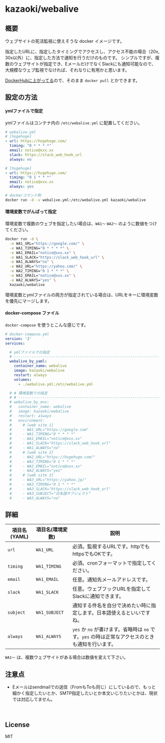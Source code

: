 # kazaoki/webalive



## 概要

ウェブサイトの死活監視に使えそうな docker イメージです。

指定したURLに、指定したタイミングでアクセスし、アクセス不能の場合（20x, 30x以外）に、指定した方法で通知を行うだけのものです。
シンプルですが、複数のウェブサイトが指定でき、EメールだけでなくSlackにも通知可能なので、大規模なウェブ監視でなければ、それなりに有用かと思います。

[DockerHubに上がってる](https://hub.docker.com/r/kazaoki/webalive/)ので、そのまま `docker pull` とかできます。

## 設定の方法

#### ymlファイルで指定

ymlファイルはコンテナ内の `/etc/webalive.yml` に配置してください。

```yaml
# webalive.yml
# [hogehoge]
- url: https://hogehoge.com/
  timing: "0 * * * *"
  email: notice@xxx.xx
  slack: https://slack_web_hook_url
  always: no

# [hugehuge]
- url: https://hugehuge.com/
  timing: "0 1 * * *"
  email: notice@xxx.xx
  always: yes 
```
```sh
# dockerコマンド例
docker run -d -v webalive.yml:/etc/webalive.yml kazaoki/webalive
```



#### 環境変数でがんばって指定

環境変数で複数のウェブを指定したい場合は、`WA1～` `WA2～` のように数値をつけてください。

```sh
docker run -d \
  -e WA1_URL="https://google.com/" \
  -e WA1_TIMING="0 * * * *" \
  -e WA1_EMAIL="notice@xxx.xx" \
  -e WA1_SLACK="https://slack_web_hook_url" \
  -e WA1_ALWAYS="no" \
  -e WA2_URL="https://yahoo.com/" \
  -e WA2_TIMING="0 1 * * *" \
  -e WA2_EMAIL="notice@xxx.xx" \
  -e WA2_ALWAYS="yes" \
  kazaoki/webalive
```

環境変数とymlファイルの両方が指定されている場合は、URLをキーに環境変数を優先にマージします。

####  docker-compose ファイル
`docker-compose` を使うとこんな感じです。
```yaml
# docker-compose.yml
version: '2'
services:

  # ymlファイルでの指定
  # ------------------------------------------------------------------
  webalive_by_yaml:
    container_name: webalive
    image: kazaoki/webalive
    restart: always
    volumes:
      - ./webalive.yml:/etc/webalive.yml

  # # 環境変数での指定
  # # ------------------------------------------------------------------
  # webalive_by_env:
  #   container_name: webalive
  #   image: kazaoki/webalive
  #   restart: always
  #   environment:
  #     # [web site 1]
  #     - WA1_URL="https://google.com"
  #     - WA1_TIMING="0 * * * *"
  #     - WA1_EMAIL="notice@xxx.xx"
  #     - WA1_SLACK="https://slack_web_hook_url"
  #     - WA1_ALWAYS="no"
  #     # [web site 2]
  #     - WA2_URL="https://hugehuge.com/"
  #     - WA2_TIMING="0 1 * * *"
  #     - WA2_EMAIL="notice@xxx.xx"
  #     - WA2_ALWAYS="yes"
  #     # [web site 3]
  #     - WA3_URL="https://yahoo.jp/"
  #     - WA3_TIMING="0 1 * * *"
  #     - WA3_SLACK="https://slack_web_hook_url"
  #     - WA3_SUBJECT="日本語サブジェクト"
  #     - WA3_ALWAYS="no"
```


## 詳細

| 項目名(YAML) | 項目名(環境変数)     | 説明                                       |
| --------- | ------------- | ---------------------------------------- |
| `url`     | `WA1_URL`     | 必須。監視するURLです。httpでもhttpsでもOKです。          |
| `timing`  | `WA1_TIMING`  | 必須。cronフォーマットで指定してください。                  |
| `email`   | `WA1_EMAIL`   | 任意。通知先メールアドレスです。                         |
| `slack`   | `WA1_SLACK`   | 任意。ウェブフックURLを指定してSlackに通知できます。           |
| `subject` | `WA1_SUBJECT` | 通知する件名を自分で決めたい時に指定します。日本語使えるといいですね。      |
| `always`  | `WA1_ALWAYS`  | `yes` か `no` が書けます。省略時は `no` です。`yes` の時は正常なアクセスのときも通知を行います。 |

`WA1～` は、複数ウェブサイトがある場合は数値を変えて下さい。



## 注意点

- Eメールはsendmailでの送信（FromもToも同じ）にしているので、もっと細かく指定したいとか、SMTP指定したいとか本文いじりたいとかは、現状では対応してません。

  ​


## License
MIT
